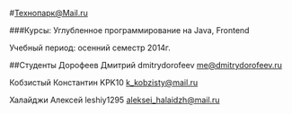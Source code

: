 #Технопарк@Mail.ru

###Курсы: Углубленное программирование на Java, Frontend

Учебный период: осенний семестр 2014г.

##Студенты
Дорофеев Дмитрий dmitrydorofeev me@dmitrydorofeev.ru

Кобзистый Константин KPK10 k_kobzisty@mail.ru

Халайджи Алексей leshiy1295 aleksei_halaidzh@mail.ru
